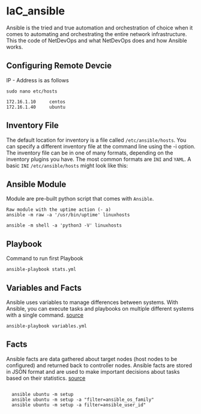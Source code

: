 # IaC_ansible
Ansible is the tried and true automation and orchestration of choice when it comes to automating and orchestrating the entire network infrastructure. This the code of NetDevOps and what NetDevOps does and how Ansible works. 

## Configuring Remote Devcie
IP - Address is as follows
```
sudo nano etc/hosts

172.16.1.10     centos
172.16.1.40     ubuntu
```

## Inventory File
The default location for inventory is a file called `/etc/ansible/hosts`. You can specify a different inventory file at the command line using the -i <path> option. 
The inventory file can be in one of many formats, depending on the inventory plugins you have. The most common formats are `INI` and `YAML`. A basic `INI` `/etc/ansible/hosts` might look like this:


## Ansible Module
Module are pre-built python script that comes with `Ansible`. 
```
Raw module with the uptime action (- a)
ansible -m raw -a '/usr/bin/uptime' linuxhosts

ansible -m shell -a 'python3 -V' linuxhosts
```

## Playbook
Command to run first Playbook
```
ansible-playbook stats.yml
```

## Variables and Facts
Ansible uses variables to manage differences between systems. With Ansible, you can execute tasks and playbooks on multiple different systems with a single command. [source](https://docs.ansible.com/ansible/latest/user_guide/playbooks_variables.html)
```
ansible-playbook variables.yml
```

## Facts
Ansible facts are data gathered about target nodes (host nodes to be configured) and returned back to controller nodes. Ansible facts are stored in JSON format and are used to make important decisions about tasks based on their statistics. [source](https://www.redhat.com/sysadmin/playing-ansible-facts)
```

  ansible ubuntu -m setup
  ansible ubuntu -m setup -a "filter=ansible_os_family"
  ansible ubuntu -m setup -a filter=ansible_user_id"
```